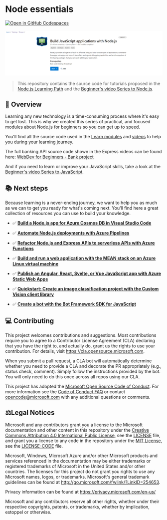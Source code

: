 # Node essentials

[![Open in GitHub Codespaces](https://github.com/codespaces/badge.svg)](https://codespaces.new/MicrosoftDocs/node-essentials)

[![Node.Js Learn Path](/resources/nodejs-learn-path.png)](https://learn.microsoft.com/training/paths/build-javascript-applications-nodejs/?WT.mc_id=javascript-111027-gllemos)

> This repository contains the source code for tutorials proposed in the [Node.js Learning Path](https://docs.microsoft.com/learn/paths/build-javascript-applications-nodejs/?WT.mc_id=nodebeginner-github-cxa) and the [Beginner's video Series to Node.js](https://channel9.msdn.com/Series/Beginners-Series-to-NodeJS?WT.mc_id=javascript-111027-gllemos).

## 🎯 Overview

Learning any new technology is a time-consuming process where it's easy to get lost. This is why we created this series of practical, and focused modules about Node.js for beginners so you can get up to speed.

You'll find all the source code used in the [Learn modules](https://docs.microsoft.com/learn/paths/build-javascript-applications-nodejs/?WT.mc_id=javascript-111027-gllemos) and [videos](https://channel9.msdn.com/Series/Beginners-Series-to-NodeJS?WT.mc_id=javascript-111027-gllemos) to help you during your learning journey.

The full banking API source code shown in the Express videos can be found here: [WebDev for Beginners - Bank project](https://github.com/WebDev-Beginners/bank-project/tree/main/api)

And if you need to learn or improve your JavaScript skills, take a look at the [Beginner's video Series to JavaScript](https://channel9.msdn.com/Shows/Beginners-Series-to-JavaScript?WT.mc_id=javascript-111027-gllemos).

## 📚 Next steps

Because learning is a never-ending journey, we want to help you as much as we can to get you ready for what's coming next. You'll find here a great collection of resources you can use to build your knowledge.

- ✅ **[Build a Node.js app for Azure Cosmos DB in Visual Studio Code](https://docs.microsoft.com/learn/modules/build-node-cosmos-app-vscode/?WT.mc_id=javascript-111027-gllemos)**

- ✅ **[Automate Node.js deployments with Azure Pipelines](https://docs.microsoft.com/learn/modules/deploy-nodejs/?WT.mc_id=javascript-111027-gllemos)**

- ✅ **[Refactor Node.js and Express APIs to serverless APIs with Azure Functions](https://docs.microsoft.com/learn/modules/shift-nodejs-express-apis-serverless/?WT.mc_id=javascript-111027-gllemos)**

- ✅ **[Build and run a web application with the MEAN stack on an Azure Linux virtual machine](https://docs.microsoft.com/learn/modules/build-a-web-app-with-mean-on-a-linux-vm/?WT.mc_id=javascript-111027-gllemos)**

- ✅ **[Publish an Angular, React, Svelte, or Vue JavaScript app with Azure Static Web Apps](https://docs.microsoft.com/learn/modules/publish-app-service-static-web-app-api/?WT.mc_id=javascript-111027-gllemos)**

- ✅ **[Quickstart: Create an image classification project with the Custom Vision client library](https://docs.microsoft.com/azure/cognitive-services/custom-vision-service/quickstarts/image-classification?WT.mc_id=javascript-111027-gllemos)**

- ✅ **[Create a bot with the Bot Framework SDK for JavaScript](https://docs.microsoft.com/azure/bot-service/javascript/bot-builder-javascript-quickstart?WT.mc_id=javascript-111027-gllemos)**

## 💻 Contributing

This project welcomes contributions and suggestions.  Most contributions require you to agree to a
Contributor License Agreement (CLA) declaring that you have the right to, and actually do, grant us
the rights to use your contribution. For details, visit https://cla.opensource.microsoft.com.

When you submit a pull request, a CLA bot will automatically determine whether you need to provide
a CLA and decorate the PR appropriately (e.g., status check, comment). Simply follow the instructions
provided by the bot. You will only need to do this once across all repos using our CLA.

This project has adopted the [Microsoft Open Source Code of Conduct](https://opensource.microsoft.com/codeofconduct/).
For more information see the [Code of Conduct FAQ](https://opensource.microsoft.com/codeofconduct/faq/) or
contact [opencode@microsoft.com](mailto:opencode@microsoft.com) with any additional questions or comments.

## ⚖️Legal Notices

Microsoft and any contributors grant you a license to the Microsoft documentation and other content
in this repository under the [Creative Commons Attribution 4.0 International Public License](https://creativecommons.org/licenses/by/4.0/legalcode),
see the [LICENSE](LICENSE) file, and grant you a license to any code in the repository under the [MIT License](https://opensource.org/licenses/MIT), see the
[LICENSE-CODE](LICENSE-CODE) file.

Microsoft, Windows, Microsoft Azure and/or other Microsoft products and services referenced in the documentation
may be either trademarks or registered trademarks of Microsoft in the United States and/or other countries.
The licenses for this project do not grant you rights to use any Microsoft names, logos, or trademarks.
Microsoft's general trademark guidelines can be found at http://go.microsoft.com/fwlink/?LinkID=254653.

Privacy information can be found at https://privacy.microsoft.com/en-us/

Microsoft and any contributors reserve all other rights, whether under their respective copyrights, patents,
or trademarks, whether by implication, estoppel or otherwise.
